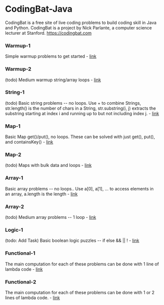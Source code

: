 # CodingBat-Java
CodingBat is a free site of live coding problems to build coding skill in Java and Python. CodingBat is a project by Nick Parlante, a computer science lecturer at Stanford. https://codingbat.com

### Warmup-1
 Simple warmup problems to get started - [link](https://github.com/sergius-la/CodingBat-Java/blob/master/src/main/java/WarmupOne.java)

 ### Warmup-2
 (todo) Medium warmup string/array loops - [link](https://github.com/sergius-la/CodingBat-Java/blob/master/src/main/java/WarmupTwo.java)

  ### String-1
 (todo) Basic string problems -- no loops. Use + to combine Strings, str.length() is the number of chars in a String, str.substring(i, j) extracts the substring starting at index i and running up to but not including index j. - [link](https://github.com/sergius-la/CodingBat-Java/blob/master/src/main/java/StringOne.java)

 ### Map-1
 Basic Map get()/put(), no loops. These can be solved with just get(), put(), and containsKey() - [link](https://github.com/sergius-la/CodingBat-Java/blob/master/src/main/java/MapOne.java)

 ### Map-2
 (todo) Maps with bulk data and loops - [link](https://codingbat.com/java/Map-2)

 ### Array-1
 Basic array problems -- no loops.. Use a[0], a[1], ... to access elements in an array, a.length is the length - [link](https://github.com/sergius-la/CodingBat-Java/blob/master/src/main/java/ArrayOne.java)

  ### Array-2
 (todo) Medium array problems -- 1 loop - [link](https://github.com/sergius-la/CodingBat-Java/blob/master/src/main/java/ArrayTwo.java)

 ### Logic-1
 (todo: Add Task) Basic boolean logic puzzles -- if else && || ! - [link](https://github.com/sergius-la/CodingBat-Java/blob/master/src/main/java/LogicOne.java) 

  ### Functional-1
 The main computation for each of these problems can be done with 1 line of lambda code - [link](https://github.com/sergius-la/CodingBat-Java/blob/master/src/main/java/FunctionalOne.java)

 ### Functional-2
 The main computation for each of these problems can be done with 1 or 2 lines of lambda code. - [link](https://github.com/sergius-la/CodingBat-Java/blob/master/src/main/java/FunctionalTwo.java)
